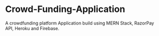 # Crowd-Funding-Application
A crowdfunding platform Application build using MERN Stack, RazorPay API, Heroku and Firebase.
